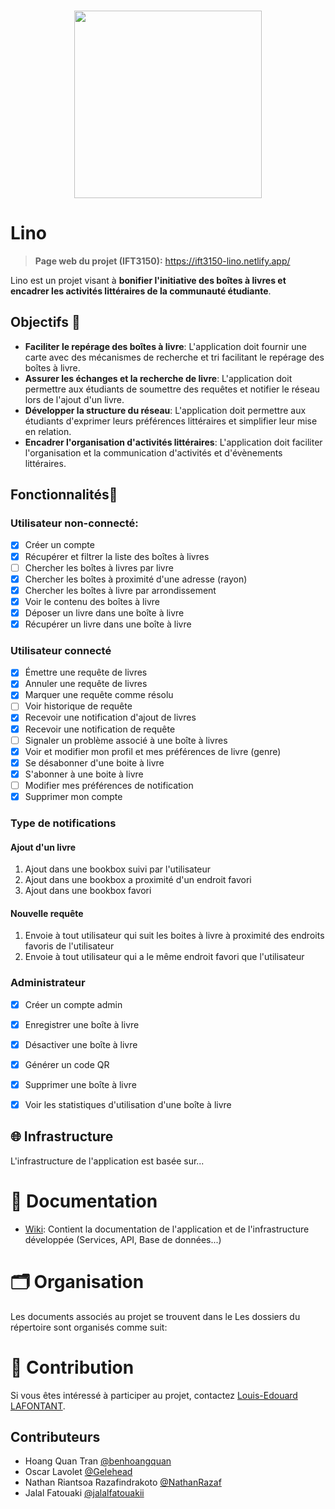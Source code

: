 <br/>
<p align="center">
    <img src="assets/logo.png" width="300">
</p>

# Lino

> **Page web du projet (IFT3150):** https://ift3150-lino.netlify.app/

Lino est un projet visant à **bonifier l'initiative des boîtes à livres et encadrer les activités littéraires de la communauté étudiante**.

## Objectifs 🎯

- **Faciliter le repérage des boîtes à livre**: L'application doit fournir une carte avec des mécanismes de recherche et tri facilitant le repérage des boîtes à livre.
- **Assurer les échanges et la recherche de livre**: L'application doit permettre aux étudiants de soumettre des requêtes et notifier le réseau lors de l'ajout d'un livre.
- **Développer la structure du réseau**: L'application doit permettre aux étudiants d'exprimer leurs préférences littéraires et simplifier leur mise en relation.
- **Encadrer l'organisation d'activités littéraires**: L'application doit faciliter l'organisation et la communication d'activités et d'évènements littéraires.

## Fonctionnalités📱

### Utilisateur non-connecté:

- [x] Créer un compte
- [x] Récupérer et filtrer la liste des boîtes à livres
- [ ] Chercher les boîtes à livres par livre
- [x] Chercher les boîtes à proximité d'une adresse (rayon)
- [x] Chercher les boîtes à livre par arrondissement
- [x] Voir le contenu des boîtes à livre
- [x] Déposer un livre dans une boîte à livre
- [x] Récupérer un livre dans une boîte à livre

### Utilisateur connecté

- [x] Émettre une requête de livres
- [x] Annuler une requête de livres
- [x] Marquer une requête comme résolu
- [ ] Voir historique de requête 
- [x] Recevoir une notification d'ajout de livres
- [x] Recevoir une notification de requête
- [ ] Signaler un problème associé à une boîte à livres
- [x] Voir et modifier mon profil et mes préférences de livre (genre)
- [x] Se désabonner d'une boite à livre
- [x] S'abonner à une boite à livre
- [ ] Modifier mes préférences de notification
- [x] Supprimer mon compte

### Type de notifications

#### Ajout d'un livre

1. Ajout dans une bookbox suivi par l'utilisateur
2. Ajout dans une bookbox a proximité d'un endroit favori
3. Ajout dans une bookbox favori

#### Nouvelle requête

1. Envoie à tout utilisateur qui suit les boites à livre à proximité des endroits favoris de l'utilisateur
2. Envoie à tout utilisateur qui a le même endroit favori que l'utilisateur

### Administrateur

- [x] Créer un compte admin
- [x] Enregistrer une boîte à livre
- [x] Désactiver une boîte à livre
- [x] Générer un code QR
- [x] Supprimer une boîte à livre
- [x] Voir les statistiques d'utilisation d'une boîte à livre


## 🌐 Infrastructure

L'infrastructure de l'application est basée sur...

<!-- TODO -->

# 📘 Documentation

<!-- - Dossier Drive: Contient la documentation du projet -->
- [Wiki](https://github.com/ceduni/lino/wiki): Contient la documentation de l'application et de l'infrastructure développée (Services, API, Base de données...)

# 🗂️ Organisation

Les documents associés au projet se trouvent dans le 
Les dossiers du répertoire sont organisés comme suit:

<!-- TODO -->

# 🌟 Contribution

Si vous êtes intéressé à participer au projet, contactez [Louis-Edouard LAFONTANT](mailto:louis.edouard.lafontant@umontreal.ca).

## Contributeurs

- Hoang Quan Tran [@benhoangquan](https://github.com/benhoangquan)
- Oscar Lavolet [@Gelehead](https://github.com/Gelehead)
- Nathan Riantsoa Razafindrakoto [@NathanRazaf](https://github.com/NathanRazaf)
- Jalal Fatouaki [@jalalfatouakii](https://github.com/jalalfatouakii)
